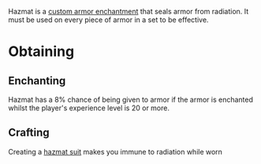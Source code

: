 Hazmat is a [custom armor enchantment](Custom-Enchantments) that seals armor from radiation. It must be used on every piece of armor in a set to be effective.

# Obtaining

## Enchanting

Hazmat has a 8% chance of being given to armor if the armor is enchanted whilst the player's experience level is 20 or more.

## Crafting

Creating a [hazmat suit](hazmat-armor) makes you immune to radiation while worn